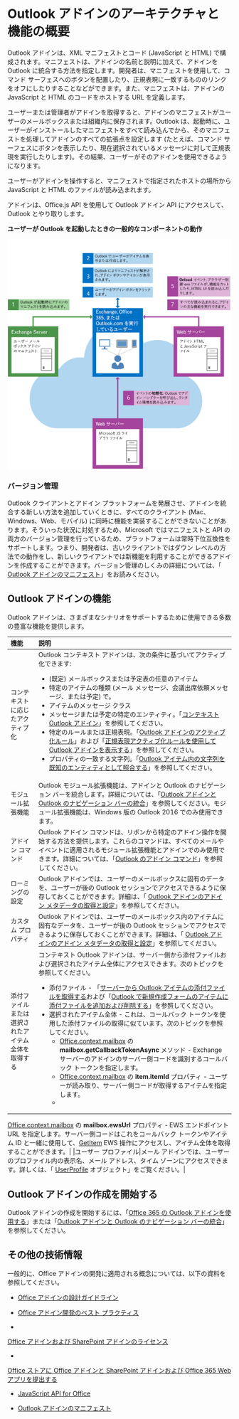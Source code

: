 
# <a name="overview-of-outlook-add-ins-architecture-and-features"></a>Outlook アドインのアーキテクチャと機能の概要

Outlook アドインは、XML マニフェストとコード (JavaScript と HTML) で構成されます。マニフェストは、アドインの名前と説明に加えて、アドインを Outlook に統合する方法を指定します。開発者は、マニフェストを使用して、コマンド サーフェスへのボタンを配置したり、正規表現に一致するもののリンクをオフにしたりすることなどができます。また、マニフェストは、アドインの JavaScript と HTML のコードをホストする URL を定義します。

ユーザーまたは管理者がアドインを取得すると、アドインのマニフェストがユーザーのメールボックスまたは組織内に保存されます。Outlook は、起動時に、ユーザーがインストールしたマニフェストをすべて読み込んでから、そのマニフェストを処理してアドインのすべての拡張点を設定します (たとえば、コマンド サーフェスにボタンを表示したり、現在選択されているメッセージに対して正規表現を実行したりします)。その結果、ユーザーがそのアドインを使用できるようになります。

ユーザーがアドインを操作すると、マニフェストで指定されたホストの場所から JavaScript と HTML のファイルが読み込まれます。

アドインは、Office.js API を使用して Outlook アドイン API にアクセスして、Outlook とやり取りします。


**ユーザーが Outlook を起動したときの一般的なコンポーネントの動作**

![Outlook メール アプリ開始時のイベントのフロー](../../images/olowawecon15_LoadingDOMAgaveRuntime.png)
### <a name="versioning"></a>バージョン管理

Outlook クライアントとアドイン プラットフォームを発展させ、アドインを統合する新しい方法を追加していくときに、すべてのクライアント (Mac、Windows、Web、モバイル) に同時に機能を実装することができないことがあります。そういった状況に対処するため、Microsoft ではマニフェストと API の両方のバージョン管理を行っているため、プラットフォームは常時下位互換性をサポートします。つまり、開発者は、古いクライアントではダウン レベルの方法での動作をし、新しいクライアントでは新機能を利用することができるアドインを作成することができます。バージョン管理のしくみの詳細については、「 [Outlook アドインのマニフェスト](manifests/manifests.md)」をお読みください。


## <a name="outlook-add-in-features"></a>Outlook アドインの機能

Outlook アドインは、さまざまなシナリオをサポートするために使用できる多数の豊富な機能を提供します。



|**機能**|**説明**|
|:-----|:-----|
|コンテキストに応じたアクティブ化|Outlook コンテキスト アドインは、次の条件に基づいてアクティブ化できます: <ul><li>(既定) メールボックスまたは予定表の任意のアイテム</li><li>特定のアイテムの種類 (メール メッセージ、会議出席依頼メッセージ、または予定) で。</li><li>アイテムのメッセージ クラス</li><li>メッセージまたは予定の特定のエンティティ。「[コンテキスト Outlook アドイン](contextual-outlook-add-ins.md)」を参照してください。</li><li>特定のルールまたは正規表現。「[Outlook アドインのアクティブ化ルール](manifests/activation-rules.md)」および「[正規表現アクティブ化ルールを使用して Outlook アドインを表示する](use-regular-expressions-to-show-an-outlook-add-in.md)」を参照してください。</li><li>プロパティの一致する文字列。「[Outlook アイテム内の文字列を既知のエンティティとして照合する](match-strings-in-an-item-as-well-known-entities.md)」を参照してください。</li></ul>|
|モジュール拡張機能|Outlook モジュール拡張機能は、アドインと Outlook のナビゲーション バーを統合します。詳細については、「[Outlook アドインと Outlook のナビゲーション バーの統合](../outlook/extension-module-outlook-add-ins.md)」を参照してください。モジュール拡張機能は、Windows 版の Outlook 2016 でのみ使用できます。|
|アドイン コマンド|Outlook アドイン コマンドは、リボンから特定のアドイン操作を開始する方法を提供します。これらのコマンドは、すべてのメールやイベントに適用されるモジュール拡張機能とアドインでのみ使用できます。詳細については、「[Outlook のアドイン コマンド](../outlook/add-in-commands-for-outlook.md)」を参照してください。 |
|ローミングの設定|Outlook アドインでは、ユーザーのメールボックスに固有のデータを、ユーザーが後の Outlook セッションでアクセスできるように保存しておくことができます。詳細は、「 [Outlook アドインのアドイン メタデータの取得と設定](../outlook/metadata-for-an-outlook-add-in.md)」を参照してください。 |
|カスタム プロパティ|Outlook アドインでは、ユーザーのメールボックス内のアイテムに固有なデータを、ユーザーが後の Outlook セッションでアクセスできるように保存しておくことができます。詳細は、「 [Outlook アドインのアドイン メタデータの取得と設定](../outlook/metadata-for-an-outlook-add-in.md)」を参照してください。|
|添付ファイルまたは選択されたアイテム全体を取得する|コンテキスト Outlook アドインは、サーバー側から添付ファイルおよび選択されたアイテム全体にアクセスできます。次のトピックを参照してください。<ul><li>添付ファイル - 「[サーバーから Outlook アイテムの添付ファイルを取得する](get-attachments-of-an-outlook-item.md)および「[Outlook で新規作成フォームのアイテムに添付ファイルを追加および削除する](add-and-remove-attachments-to-an-item-in-a-compose-form.md)」を参照してください。</li><li>選択されたアイテム全体 - これは、コールバック トークンを使用した添付ファイルの取得に似ています。次のトピックを参照してください。<ul><li>[Office.context.mailbox](../../reference/outlook/Office.context.mailbox.md) の **mailbox.getCallbackTokenAsync** メソッド - Exchange サーバーのアドインのサーバー側コードを識別するコールバック トークンを指定します。</li><li>[Office.context.mailbox](../../reference/outlook/Office.context.mailbox.item.md) の **item.itemId** プロパティ - ユーザーが読み取り、サーバー側コードが取得するアイテムを指定します。</li><li>

  [Office.context.mailbox](../../reference/outlook/Office.context.mailbox.md) の **mailbox.ewsUrl** プロパティ - EWS エンドポイント URL を指定します。サーバー側コードはこれをコールバック トークンやアイテム ID と一緒に使用して、[GetItem](http://msdn.microsoft.com/en-us/library/e3590b8b-c2a7-4dad-a014-6360197b68e4(Office.15).aspx) EWS 操作にアクセスし、アイテム全体を取得することができます。</li></ul></li></ul>|
|ユーザー プロファイル|メール アドインでは、ユーザーのプロファイル内の表示名、メール アドレス、タイム ゾーンにアクセスできます。詳しくは、「 [UserProfile](../../reference/outlook/Office.context.mailbox.userProfile.md) オブジェクト」をご覧ください。|

## <a name="get-started-building-outlook-add-ins"></a>Outlook アドインの作成を開始する

Outlook アドインの作成を開始するには、「[Office 365 の Outlook アドインを使用する](https://dev.outlook.com/MailAppsGettingStarted/GetStarted)」または「[Outlook アドインと Outlook のナビゲーション バーの統合](../outlook/extension-module-outlook-add-ins.md)」を参照してください。


## <a name="additional-resources"></a>その他の技術情報

一般的に、Office アドインの開発に適用される概念については、以下の資料を参照してください。

- [Office アドインの設計ガイドライン](../../docs/design/add-in-design.md)

- [Office アドイン開発のベスト プラクティス](../../docs/design/add-in-development-best-practices.md)

- 

  [Office アドインおよび SharePoint アドインのライセンス](http://msdn.microsoft.com/library/3e0e8ff6-66d6-44ff-b0c2-59108ebd9181%28Office.15%29.aspx)

- 

  [Office ストアに Office アドインと SharePoint アドインおよび Office 365 Web アプリを提出する](http://msdn.microsoft.com/library/ff075782-1303-4517-91cc-b3d730e9b9ae%28Office.15%29.aspx)

- [JavaScript API for Office](../../reference/javascript-api-for-office.md)

- [Outlook アドインのマニフェスト](../outlook/manifests/manifests.md)

